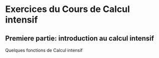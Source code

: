 # Exercices du Cours de Calcul intensif

## Premiere partie: introduction au calcul intensif

Quelques fonctions de Calcul intensif 
